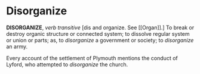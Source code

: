# Disorganize

**DISORGANIZE**, _verb transitive_ \[dis and organize. See [[Organ]].\] To break or destroy organic structure or connected system; to dissolve regular system or union or parts; as, to _disorganize_ a government or society; to _disorganize_ an army.

Every account of the settlement of Plymouth mentions the conduct of Lyford, who attempted to _disorganize_ the church.